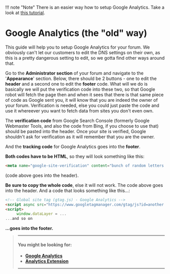 !!! note "Note"
     There is an easier way how to setup Google Analytics. Take a look at [this tutorial](/docs/how-to/extensions/fof-analytics/).

# Google Analytics (the "old" way)

This guide will help you to setup Google Analytics for your forum.
We obviously can't let our customers to edit the DNS settings on their own, as this is a pretty dangerous setting to edit, so we gotta find other ways around that.

Go to the **Administrator section** of your forum and navigate to the '**Appearance**' section. Below, there should be 2 buttons - one to edit the **header** and a second one to edit the **footer** code. What will we do is basically we will put the verification code into these two, so that Google robot will fetch the page then and when it sees that there is that same piece of code as Google sent you, it will know that you are indeed the owner of your forum. Verification is needed, else you could just paste the code and use it whereever you want to fetch data from sites you don't even own.

The **verification code** from Google Search Console (formerly Google Webmaster Tools, and also the code from Bing, if you choose to use that) should be pasted into the header. Once your site is verified, Google shouldn't ask for verification as it will remember that you are the owner.

And the **tracking code** for Google Analytics goes into the **footer**.

**Both codes have to be HTML**, so they will look something like this:

```html
<meta name="google-site-verification" content="bunch of random letters and numbers"/>
```

(code above goes into the header).

**Be sure to copy the whole code**, else it will not work. The code above goes into the header.
And a code that looks something like this...:

```html
<!-- Global site tag (gtag.js) - Google Analytics -->
<script async src="https://www.googletagmanager.com/gtag/js?id=another bunch of letters and numbers"></script>
<script>
     window.dataLayer = ...
...and so on
```

**...goes into the footer.**

> ---
> #### __You might be looking for:__
> - **[Google Analytics](/docs/how-to/integrations/google-analytics/)**
> - **[Analytics Extension](/docs/how-to/extensions/fof-analytics)**
>
> ---
